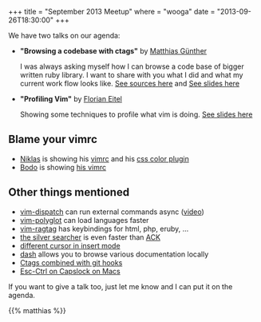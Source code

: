 +++
title = "September 2013 Meetup"
where = "wooga"
date = "2013-09-26T18:30:00"
+++

We have two talks on our agenda:

* **"Browsing a codebase with ctags"** by [Matthias Günther](https://twitter.com/wikimatze)

    I was always asking myself how I can browse a code base of bigger written ruby library. I want to share with you
    what I did and what my current work flow looks like. [See sources here](https://bitbucket.org/wikimatze/presentations/src/74438bf5788e85c15f04e4e36faa3aae2da703d2/slides.markdown?at=vim-autocompletion) and [See slides here](/data/vimberlin-2013-09_ctags.html)

* **"Profiling Vim"** by [Florian Eitel](http://feitel.indeedgeek.de/)

    Showing some techniques to profile what vim is doing. [See slides here](/data/vimberlin-2013-09_vimprofiling.html)


## Blame your vimrc

  * [Niklas](https://github.com/niklas)
    is showing his [vimrc](https://github.com/niklas/dotvim)
    and his [css color plugin](http://www.vim.org/scripts/script.php?script_id=2150)
  * [Bodo](http://bodotasche.de) is showing [his vimrc](https://github.com/bitboxer/dotfiles/blob/master/tilde/vimrc)


## Other things mentioned

  * [vim-dispatch](https://github.com/tpope/vim-dispatch) can run external commands async ([video](http://vimeo.com/63116209]))
  * [vim-polyglot](https://github.com/sheerun/vim-polyglot) can load languages faster
  * [vim-ragtag](http://www.vim.org/scripts/script.php?script_id=1896) has keybindings for html, php, eruby, ...
  * [the silver searcher](https://github.com/ggreer/the_silver_searcher) is even faster than [ACK](https://github.com/petdance/ack2)
  * [different cursor in insert mode](http://vim.wikia.com/wiki/Change_cursor_shape_in_different_modes)
  * [dash](http://kapeli.com/dash) allows you to browse various documentation locally
  * [Ctags combined with git hooks](http://tbaggery.com/2011/08/08/effortless-ctags-with-git.html)
  * [Esc-Ctrl on Capslock on Macs](http://stevelosh.com/blog/2012/10/a-modern-space-cadet/#controlescape)

If you want to give a talk too, just let me know and I can put it on the agenda.

{{% matthias %}}
